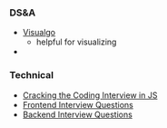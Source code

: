 ### DS&A
* [Visualgo](https://visualgo.net/en)
    * helpful for visualizing
* 


### Technical
* [Cracking the Coding Interview in JS](https://github.com/careercup/CtCI-6th-Edition-JavaScript)
* [Frontend Interview Questions](https://github.com/h5bp/Front-end-Developer-Interview-Questions)
* [Backend Interview Questions](https://github.com/arialdomartini/Back-End-Developer-Interview-Questions)